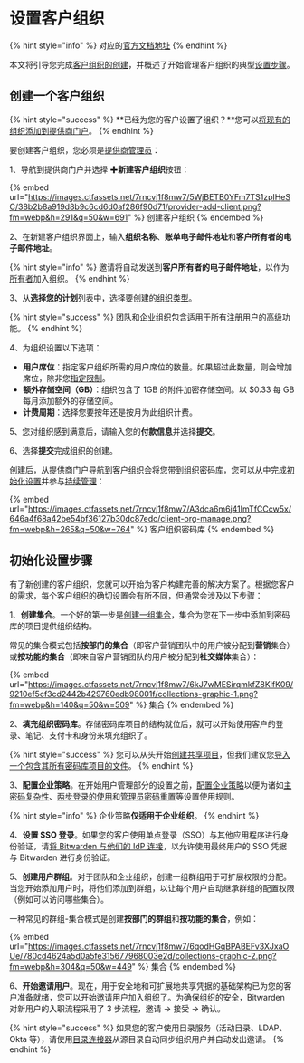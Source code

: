 # 设置客户组织

{% hint style="info" %}
对应的[官方文档地址](https://bitwarden.com/help/article/client-org-setup/)
{% endhint %}

本文将引导您完成[客户组织的创建](start-a-client-organization.md#create-a-client-organization)，并概述了开始管理客户组织的典型[设置步骤](start-a-client-organization.md#initial-setup-procedure)。

## 创建一个客户组织 <a href="#create-a-client-organization" id="create-a-client-organization"></a>

{% hint style="success" %}
**已经为您的客户设置了组织？**您可以[将现有的组织添加到提供商门户](providers-faqs.md#q-im-already-providing-bitwarden-as-a-service-for-my-clients-what-do-i-need-to-do-to-move-to-the-provider-portal)。
{% endhint %}

要创建客户组织，您必须是[提供商管理员](provider-users.md#provider-user-types)：

1、导航到提供商门户并选择 ✚**新建客户组织**按钮：

{% embed url="https://images.ctfassets.net/7rncvj1f8mw7/5WjBETB0YFm7TS1zpIHeSC/38b2b8a919d8b9c6cd6d0af286f90d71/provider-add-client.png?fm=webp&h=291&q=50&w=691" %}
创建客户组织
{% endembed %}

2、在新建客户组织界面上，输入**组织名称**、**账单电子邮件地址**和**客户所有者的电子邮件地址**。

{% hint style="info" %}
邀请将自动发送到**客户所有者的电子邮件地址**，以作为[所有者](../admin-console/user-management/member-roles-and-permissions.md)加入组织。
{% endhint %}

3、从**选择您的计划**列表中，选择要创建的[组织类型](../plans-and-pricing/password-manager/about-bitwarden-plans.md#compare-the-plans)。

{% hint style="success" %}
团队和企业组织包含适用于所有注册用户的高级功能。
{% endhint %}

4、为组织设置以下选项：

* **用户席位**：指定客户组织所需的用户席位的数量。如果超过此数量，则会增加席位，除非您[指定限制](../organizations/user-management.md#set-a-seat-limit)。
* **额外存储空间（GB）**：组织包含了 1GB 的附件加密存储空间。以 $0.33 每 GB 每月添加额外的存储空间。
* **计费周期**：选择您要按年还是按月为此组织计费。

5、您对组织感到满意后，请输入您的**付款信息**并选择**提交**。

6、选择**提交**完成组织的创建。

创建后，从提供商门户导航到客户组织会将您带到组织密码库，您可以从中完成[初始化设置](start-a-client-organization.md#initial-setup-procedure)并参与[持续管理](ongoing-administration.md)：

{% embed url="https://images.ctfassets.net/7rncvj1f8mw7/A3dca6m6j41ImTfCCcw5x/646a4f68a42be54bf36127b30dc87edc/client-org-manage.png?fm=webp&h=265&q=50&w=764" %}
客户组织密码库
{% endembed %}

## 初始化设置步骤 <a href="#initial-setup-procedure" id="initial-setup-procedure"></a>

有了新创建的客户组织，您就可以开始为客户构建完善的解决方案了。根据您客户的需求，每个客户组织的确切设置会有所不同，但通常会涉及以下步骤：

1、**创建集合**。一个好的第一步是[创建一组集合](../organizations/collections.md#create-a-collection)，集合为您在下一步中添加到密码库的项目提供组织结构。

常见的集合模式包括**按部门的集合**（即客户营销团队中的用户被分配到**营销**集合）或**按功能的集合**（即来自客户营销团队的用户被分配到**社交媒体**集合）：

{% embed url="https://images.ctfassets.net/7rncvj1f8mw7/6kJ7wMESirqmkfZ8KlfK09/9210ef5cf3cd2442b429760edb98001f/collections-graphic-1.png?fm=webp&h=140&q=50&w=509" %}
集合
{% endembed %}

2、**填充组织密码库**。存储密码库项目的结构就位后，就可以开始使用客户的登录、笔记、支付卡和身份来填充组织了。

{% hint style="success" %}
您可以从头开始[创建共享项目](../organizations/sharing.md#create-an-organization-item)，但我们建议您[导入一个包含其所有密码库项目的文件](../import-export/import-data-to-an-organization.md)。
{% endhint %}

3、**配置企业策略**。在开始用户管理部分的设置之前，[配置企业策略](../organizations/enterprise-policies.md)以便为诸如[主密码复杂性](../organizations/enterprise-policies.md#master-password)、[两步登录的使用](../organizations/enterprise-policies.md#two-step-login)和[管理员密码重置](../organizations/enterprise-policies.md#master-password-reset)等设置使用规则。

{% hint style="info" %}
企业策略**仅适用于企业组织**。
{% endhint %}

4、**设置 SSO 登录**。如果您的客户使用单点登录（SSO）与其他应用程序进行身份验证，请[将 Bitwarden 与他们的 IdP 连接](../login-with-sso/about-login-with-sso.md)，以允许使用最终用户的 SSO 凭据与 Bitwarden 进行身份验证。

5、**创建用户群组**。对于团队和企业组织，创建一组群组用于可扩展权限的分配。当您开始添加用户时，将他们添加到群组，以让每个用户自动继承群组的配置权限（例如可以访问哪些集合）。

一种常见的群组-集合模式是创建**按部门的群组**和**按功能的集合**，例如：

{% embed url="https://images.ctfassets.net/7rncvj1f8mw7/6qodHGqBPABEFv3XJxaOUe/780cd4624a5d0a5fe315677968003e2d/collections-graphic-2.png?fm=webp&h=304&q=50&w=449" %}
集合
{% endembed %}

6、**开始邀请用户**。现在，用于安全地和可扩展地共享凭据的基础架构已为您的客户准备就绪，您可以开始邀请用户加入组织了。为确保组织的安全，Bitwarden 对新用户的入职流程采用了 3 步流程，邀请 → 接受 → 确认。

{% hint style="success" %}
如果您的客户使用目录服务（活动目录、LDAP、Okta 等），请使用[目录连接器](../directory-connector/about-directory-connector.md)从源目录自动同步组织用户并自动发出邀请。
{% endhint %}
